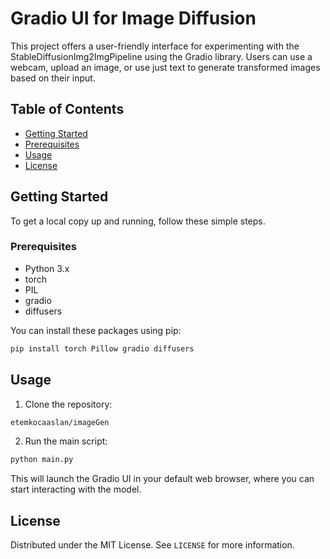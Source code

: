 # Gradio UI for Image Diffusion

This project offers a user-friendly interface for experimenting with the StableDiffusionImg2ImgPipeline using the Gradio library. Users can use a webcam, upload an image, or use just text to generate transformed images based on their input.

## Table of Contents

- [Getting Started](#getting-started)
- [Prerequisites](#prerequisites)
- [Usage](#usage)
- [License](#license)

## Getting Started

To get a local copy up and running, follow these simple steps.

### Prerequisites

- Python 3.x
- torch
- PIL
- gradio
- diffusers

You can install these packages using pip:

```bash
pip install torch Pillow gradio diffusers
```

## Usage

1. Clone the repository:

```bash
etemkocaaslan/imageGen
```
2. Run the main script:
```bash
python main.py
```

This will launch the Gradio UI in your default web browser, where you can start interacting with the model.

## License

Distributed under the MIT License. See `LICENSE` for more information.
